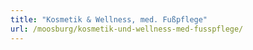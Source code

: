```yaml
---
title: "Kosmetik & Wellness, med. Fußpflege"
url: /moosburg/kosmetik-und-wellness-med-fusspflege/
---
```

